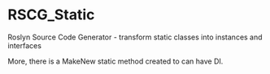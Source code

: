 # RSCG_Static

Roslyn Source Code Generator - transform static classes into instances and interfaces 

More, there is a MakeNew static method created to can have DI.
